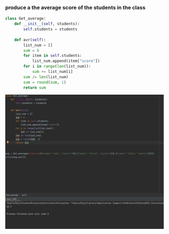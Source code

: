 ### produce a the average score of the students in the class

```.py
class Get_average:
    def __init__(self, students):
        self.students = students

    def avr(self):
        list_num = []
        sum = 0
        for item in self.students:
            list_num.append(item["score"])
        for i in range(len(list_num)):
            sum += list_num[i]
        sum /= len(list_num)
        sum = round(sum, 1)
        return sum
```

![](image_quiz_45.png)
